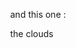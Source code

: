 <head>
  <style>
    body { margin: 0; }

    #time {
      position: absolute;
      bottom: 8px;
      left: 8px;
      color: lightblue;
      font-family: monospace;
    }
  </style>

  <script type="importmap">{ "imports": {
    "react": "https://esm.sh/react",
    "react-dom": "https://esm.sh/react-dom/client"
  }}</script>

<!--  <script type="module">import * as React from 'react'; window.React = React;</script>-->
<!--  <script src="../../dist/react-globe.gl.js" defer></script>-->
</head>

<body>
<div id="globeViz"></div>

<script src="//unpkg.com/@babel/standalone"></script>
<script type="text/jsx" data-type="module">
  import Globe from 'https://esm.sh/react-globe.gl?external=react';
  import React, { useState, useEffect, useCallback } from 'react';
  import { createRoot } from 'react-dom';
  import { TextureLoader, ShaderMaterial, Vector2 } from 'https://esm.sh/three';
  import * as solar from 'https://esm.sh/solar-calculator';

  const VELOCITY = 1; // minutes per frame

  // Custom shader:  Blends night and day images to simulate day/night cycle
  const dayNightShader = {
    vertexShader: `
      varying vec3 vNormal;
      varying vec2 vUv;
      void main() {
        vNormal = normalize(normalMatrix * normal);
        vUv = uv;
        gl_Position = projectionMatrix * modelViewMatrix * vec4(position, 1.0);
      }
    `,
    fragmentShader: `
      #define PI 3.141592653589793
      uniform sampler2D dayTexture;
      uniform sampler2D nightTexture;
      uniform vec2 sunPosition;
      uniform vec2 globeRotation;
      varying vec3 vNormal;
      varying vec2 vUv;

      float toRad(in float a) {
        return a * PI / 180.0;
      }

      vec3 Polar2Cartesian(in vec2 c) { // [lng, lat]
        float theta = toRad(90.0 - c.x);
        float phi = toRad(90.0 - c.y);
        return vec3( // x,y,z
          sin(phi) * cos(theta),
          cos(phi),
          sin(phi) * sin(theta)
        );
      }

      void main() {
        float invLon = toRad(globeRotation.x);
        float invLat = -toRad(globeRotation.y);
        mat3 rotX = mat3(
          1, 0, 0,
          0, cos(invLat), -sin(invLat),
          0, sin(invLat), cos(invLat)
        );
        mat3 rotY = mat3(
          cos(invLon), 0, sin(invLon),
          0, 1, 0,
          -sin(invLon), 0, cos(invLon)
        );
        vec3 rotatedSunDirection = rotX * rotY * Polar2Cartesian(sunPosition);
        float intensity = dot(normalize(vNormal), normalize(rotatedSunDirection));
        vec4 dayColor = texture2D(dayTexture, vUv);
        vec4 nightColor = texture2D(nightTexture, vUv);
        float blendFactor = smoothstep(-0.1, 0.1, intensity);
        gl_FragColor = mix(nightColor, dayColor, blendFactor);
      }
    `
  };

  const sunPosAt = dt => {
    const day = new Date(+dt).setUTCHours(0, 0, 0, 0);
    const t = solar.century(dt);
    const longitude = (day - dt) / 864e5 * 360 - 180;
    return [longitude - solar.equationOfTime(t) / 4, solar.declination(t)];
  };

  const World = () => {
    const [dt, setDt] = useState(+new Date());
    const [globeMaterial, setGlobeMaterial] = useState();

    useEffect(() => {
      (function iterateTime() {
        setDt(dt => dt + VELOCITY * 60 * 1000);
        requestAnimationFrame(iterateTime);
      })();
    }, []);

    useEffect(() => {
      Promise.all([
        new TextureLoader().loadAsync('//cdn.jsdelivr.net/npm/three-globe/example/img/earth-day.jpg'),
        new TextureLoader().loadAsync('//cdn.jsdelivr.net/npm/three-globe/example/img/earth-night.jpg')
      ]).then(([dayTexture, nightTexture]) => {
        setGlobeMaterial(new ShaderMaterial({
          uniforms: {
            dayTexture: {value: dayTexture},
            nightTexture: {value: nightTexture},
            sunPosition: {value: new Vector2()},
            globeRotation: {value: new Vector2()}
          },
          vertexShader: dayNightShader.vertexShader,
          fragmentShader: dayNightShader.fragmentShader
        }));
      });
    }, []);

    useEffect(() => {
      // Update Sun position
      globeMaterial?.uniforms.sunPosition.value.set(...sunPosAt(dt));
    }, [dt, globeMaterial]);

    return <div>
      <Globe
        globeMaterial={globeMaterial}
        backgroundImageUrl="//cdn.jsdelivr.net/npm/three-globe/example/img/night-sky.png"
        // Update globe rotation on shader
        onZoom={useCallback(({ lng, lat }) => globeMaterial?.uniforms.globeRotation.value.set(lng, lat), [globeMaterial])}
      />
      <div id="time">{new Date(dt).toLocaleString()}</div>
    </div>;
  };

  createRoot(document.getElementById('globeViz'))
    .render(<World />);
</script>
</body>


and this one : 

the clouds

<head>
  <style> body { margin: 0; } </style>

  <script type="importmap">{ "imports": {
    "react": "https://esm.sh/react",
    "react-dom": "https://esm.sh/react-dom/client"
  }}</script>

<!--  <script type="module">import * as React from 'react'; window.React = React;</script>-->
<!--  <script src="../../dist/react-globe.gl.js" defer></script>-->
</head>

<body>
<div id="globeViz"></div>

<script src="//unpkg.com/@babel/standalone"></script>
<script type="text/jsx" data-type="module">
  import Globe from 'https://esm.sh/react-globe.gl?external=react';
  import React, { useEffect, useRef } from 'react';
  import { createRoot } from 'react-dom';
  import * as THREE from 'https://esm.sh/three';

  const World = () => {
    const globeEl = useRef();

    useEffect(() => {
      const globe = globeEl.current;

      // Auto-rotate
      globe.controls().autoRotate = true;
      globe.controls().autoRotateSpeed = 0.35;

      // Add clouds sphere
      const CLOUDS_IMG_URL = './clouds.png'; // from https://github.com/turban/webgl-earth
      const CLOUDS_ALT = 0.004;
      const CLOUDS_ROTATION_SPEED = -0.006; // deg/frame

      new THREE.TextureLoader().load(CLOUDS_IMG_URL, cloudsTexture => {
        const clouds = new THREE.Mesh(
          new THREE.SphereGeometry(globe.getGlobeRadius() * (1 + CLOUDS_ALT), 75, 75),
          new THREE.MeshPhongMaterial({ map: cloudsTexture, transparent: true })
        );
        globe.scene().add(clouds);

        (function rotateClouds() {
          clouds.rotation.y += CLOUDS_ROTATION_SPEED * Math.PI / 180;
          requestAnimationFrame(rotateClouds);
        })();
      });
    }, []);

    return <Globe
      ref={globeEl}
      animateIn={false}
      globeImageUrl="//cdn.jsdelivr.net/npm/three-globe/example/img/earth-blue-marble.jpg"
      bumpImageUrl="//cdn.jsdelivr.net/npm/three-globe/example/img/earth-topology.png"
    />;
  };

  createRoot(document.getElementById('globeViz'))
    .render(<World />);
</script>
</body>